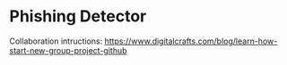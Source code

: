 # Phishing Detector

Collaboration intructions:
https://www.digitalcrafts.com/blog/learn-how-start-new-group-project-github
